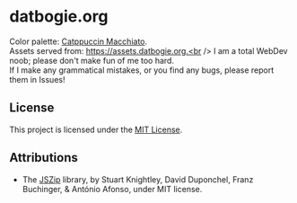 # datbogie.org
Color palette: [Catppuccin Macchiato](https://catppuccin.com/palette/).<br />
Assets served from: https://assets.datbogie.org.<br />
I am a total WebDev noob; please don't make fun of me too hard.<br />
If I make any grammatical mistakes, or you find any bugs, please report them in Issues!

## License

This project is licensed under the [MIT License](./LICENSE).

## Attributions
- The [JSZip](https://github.com/Stuk/jszip) library, by Stuart Knightley, David Duponchel, Franz Buchinger, & António Afonso, under MIT license.

